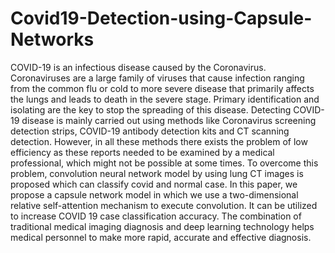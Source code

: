 # Covid19-Detection-using-Capsule-Networks
COVID-19 is an infectious disease caused by the Coronavirus. Coronaviruses are a large family of viruses that cause infection ranging from the common flu or cold to more severe disease that primarily affects the lungs and leads to death in the severe stage. Primary identification and isolating are the key to stop the spreading of this disease. Detecting COVID-19 disease is mainly carried out using methods like Coronavirus screening detection strips, COVID-19 antibody detection kits and CT scanning detection. However, in all these methods there exists the problem of low efficiency as these reports needed to be examined by a medical professional, which might not be possible at some times. To overcome this problem, convolution neural network model by using lung CT images is proposed which can classify covid and normal case. In this paper, we propose a capsule network model in which we use a two-dimensional relative self-attention mechanism to execute convolution. It can be utilized to increase COVID 19 case classification accuracy. The combination of traditional medical imaging diagnosis and deep learning technology helps medical personnel to make more rapid, accurate and effective diagnosis.
